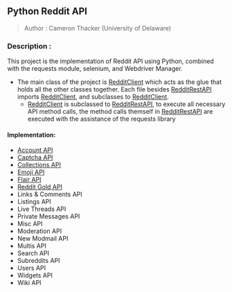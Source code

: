 ## Python Reddit API
> Author : Cameron Thacker (University of Delaware)

### Description :

This project is the implementation of Reddit API using Python, combined with the requests module, selenium, and Webdriver Manager.
- The main class of the project is [RedditClient](https://github.com/cthacker-udel/Python-Reddit-API/blob/master/RedditClient.py) which acts as the glue that holds all the other classes together. Each file besides [RedditRestAPI](https://github.com/cthacker-udel/Python-Reddit-API/blob/master/RedditRestAPI.py) imports [RedditClient](https://github.com/cthacker-udel/Python-Reddit-API/blob/master/RedditClient.py), and subclasses to [RedditClient](https://github.com/cthacker-udel/Python-Reddit-API/blob/master/RedditClient.py).
  - [RedditClient](https://github.com/cthacker-udel/Python-Reddit-API/blob/master/RedditClient.py) is subclassed to [RedditRestAPI](https://github.com/cthacker-udel/Python-Reddit-API/blob/master/RedditRestAPI.py), to execute all necessary API method calls, the method calls themself in [RedditRestAPI](https://github.com/cthacker-udel/Python-Reddit-API/blob/master/RedditRestAPI.py) are executed with the assistance of the requests library


#### Implementation:

- [Account API](https://www.reddit.com/dev/api#section_account)
- [Captcha API](https://www.reddit.com/dev/api#section_captcha)
- [Collections API](https://www.reddit.com/dev/api#section_collections)
- [Emoji API](https://www.reddit.com/dev/api#section_emoji)
- [Flair API](https://www.reddit.com/dev/api#section_flair)
- [Reddit Gold API](https://www.reddit.com/dev/api#section_gold)
- Links & Comments API
- Listings API
- Live Threads API
- Private Messages API
- Misc API
- Moderation API
- New Modmail API
- Multis API
- Search API
- Subreddits API
- Users API
- Widgets API
- Wiki API
  
  
 
